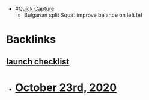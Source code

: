 - #[Quick Capture](<Quick Capture.md>)
    - Bulgarian split Squat improve balance on left lef



# Backlinks
## [launch checklist](<launch checklist.md>)
- # [October 23rd, 2020](<October 23rd, 2020.md>)

